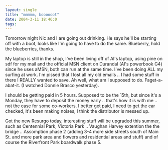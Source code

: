 ```yaml
---
layout: single
title: "mmmmm, boooooot"
date: 2004-3-11 18:46:0
tags: 
---
```


Tomorrow night Nic and I are going out drinking. He says he'll be starting off with a boot, looks like I'm going to have to do the same. Blueberry, hold the blueberries, thanks.

My laptop is still in the shop, I've been living off of Al's laptop, using pine on sdf for my mail and the official MSN client on Durandal (Al's powerbook G4) since he uses aMSN, both can run at the same time. I've been doing ALL my surfing at work. I'm pissed that I lost all my old emails .. I had some stuff in there I REALLY wanted to save. Ah well, what am I supposed to do. Faget-a-abat-it. (I watched Donnie Brasco yesterday).

I should be getting paid in 5 hours. Supposed to be the 15th, but since it's a Monday, they have to deposit the money early .. that's how it is with me .. not the case for some co-workers. I better get paid, I need to get the car checked, it's been making noises, I think the distributor is messed up.

Got the new Resurgo today, interesting stuff will be upgraded this summer, such as Centennial Park, Victoria Park .. Vaughan Harvey extention the the bridge .. Assomption phase 2 (adding 3-4 more side streets south of Main St. and more park area and flowers and residential areas and stuff) and of course the Riverfront Park boardwalk phase 5.

